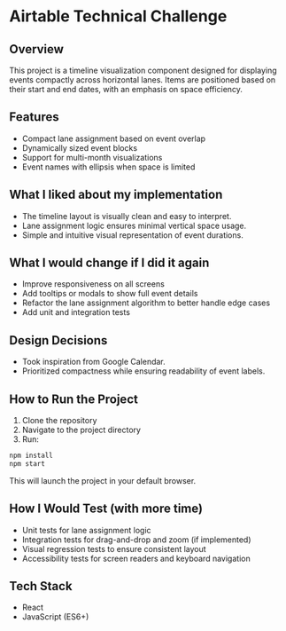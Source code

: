 # Airtable Technical Challenge

## Overview

This project is a timeline visualization component designed for displaying events compactly across horizontal lanes. Items are positioned based on their start and end dates, with an emphasis on space efficiency.

## Features

- Compact lane assignment based on event overlap
- Dynamically sized event blocks
- Support for multi-month visualizations
- Event names with ellipsis when space is limited

## What I liked about my implementation

- The timeline layout is visually clean and easy to interpret.
- Lane assignment logic ensures minimal vertical space usage.
- Simple and intuitive visual representation of event durations.

## What I would change if I did it again

- Improve responsiveness on all screens
- Add tooltips or modals to show full event details
- Refactor the lane assignment algorithm to better handle edge cases
- Add unit and integration tests

## Design Decisions

- Took inspiration from Google Calendar.
- Prioritized compactness while ensuring readability of event labels.

## How to Run the Project

1. Clone the repository
2. Navigate to the project directory
3. Run:

```bash
npm install
npm start
````

This will launch the project in your default browser.

## How I Would Test (with more time)

* Unit tests for lane assignment logic
* Integration tests for drag-and-drop and zoom (if implemented)
* Visual regression tests to ensure consistent layout
* Accessibility tests for screen readers and keyboard navigation

## Tech Stack

* React
* JavaScript (ES6+)
